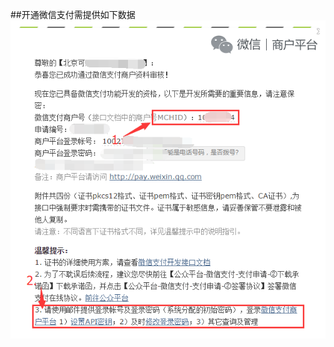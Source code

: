 ##开通微信支付需提供如下数据  
![Alt 开通微信支付需提供如下数据](https://raw.githubusercontent.com/285858315/notebook/master/img/QQ%E5%9B%BE%E7%89%8720150326173355.png)
